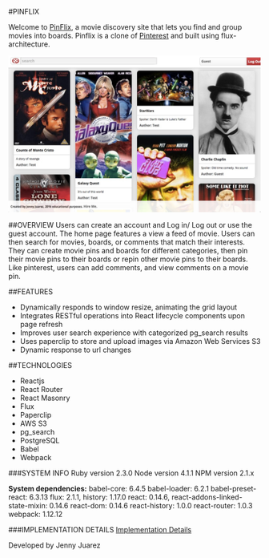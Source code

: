 #PINFLIX

Welcome to [PinFlix](http://www.pinflixapp.com), a movie discovery site that lets you find and group movies into boards. Pinflix is a clone of [Pinterest](https://www.pinterest.com) and built using flux-architecture.

[![Pinterest](./docs/wireframes/wireframe_images/pinflix.jpg)](http://www.pinflixapp.com)

##OVERVIEW
Users can create an account and Log in/ Log out or use the guest account. The home page features a view a feed of movie. Users can then search for movies, boards, or comments that match their interests. They can create movie pins and boards for different categories, then pin their movie pins to their boards or repin other movie pins to their boards. Like pinterest, users can add comments, and view comments on a movie pin.

##FEATURES
* Dynamically responds to window resize, animating the grid layout
* Integrates RESTful operations into React lifecycle components upon page refresh
* Improves user search experience with categorized pg_search results
* Uses paperclip to store and upload images via Amazon Web Services S3
* Dynamic response to url changes

##TECHNOLOGIES
* Reactjs
* React Router
* React Masonry
* Flux
* Paperclip
* AWS S3
* pg_search
* PostgreSQL
* Babel
* Webpack

###SYSTEM INFO
Ruby version 2.3.0
Node version 4.1.1
NPM version 2.1.x

**System dependencies:**
babel-core: 6.4.5
babel-loader: 6.2.1
babel-preset-react: 6.3.13
flux: 2.1.1, history: 1.17.0
react: 0.14.6, react-addons-linked-state-mixin: 0.14.6
react-dom: 0.14.6
react-history: 1.0.0
react-router: 1.0.3
webpack: 1.12.12

###IMPLEMENTATION DETAILS
[Implementation Details](./docs/implementation_details.md)

Developed by Jenny Juarez
